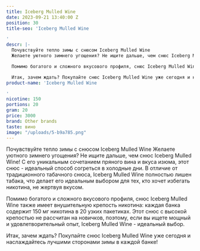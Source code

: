 ```yaml
---
title: Iceberg Mulled Wine
date: 2023-09-21 13:40:00 Z
position: 30
title-seo: 'Iceberg Mulled Wine

'
descr: |-
  Почувствуйте тепло зимы с снюсом Iceberg Mulled Wine
  Желаете уютного зимнего угощения? Не ищите дальше, чем снюс Iceberg Mulled Wine! С его уникальным сочетанием пряного вина и вкуса изюма, этот снюс - идеальный способ согреться в холодные дни. В отличие от традиционного табачного снюса, Iceberg Mulled Wine полностью лишен табака, что делает его идеальным выбором для тех, кто хочет избегать никотина, не жертвуя вкусом.

  Помимо богатого и сложного вкусового профиля, снюс Iceberg Mulled Wine также имеет внушительную крепость никотина: каждая банка содержит 150 мг никотина в 20 узких пакетиках. Этот снюс с высокой крепостью не рассчитан на новичков, поэтому, если вы ищете мощный и удовлетворительный опыт, Iceberg Mulled Wine - идеальный выбор.

  Итак, зачем ждать? Покупайте снюс Iceberg Mulled Wine уже сегодня и наслаждайтесь лучшими сторонами зимы в каждой банке!
product-name: 'Iceberg Mulled Wine

'
nicotine: 150
portions: 20
gram: 20
price: 3000
brand: Other brands
taste: вино
image: "/uploads/5-b9a785.png"
---
```


Почувствуйте тепло зимы с снюсом Iceberg Mulled Wine
Желаете уютного зимнего угощения? Не ищите дальше, чем снюс Iceberg Mulled Wine! С его уникальным сочетанием пряного вина и вкуса изюма, этот снюс - идеальный способ согреться в холодные дни. В отличие от традиционного табачного снюса, Iceberg Mulled Wine полностью лишен табака, что делает его идеальным выбором для тех, кто хочет избегать никотина, не жертвуя вкусом.

Помимо богатого и сложного вкусового профиля, снюс Iceberg Mulled Wine также имеет внушительную крепость никотина: каждая банка содержит 150 мг никотина в 20 узких пакетиках. Этот снюс с высокой крепостью не рассчитан на новичков, поэтому, если вы ищете мощный и удовлетворительный опыт, Iceberg Mulled Wine - идеальный выбор.

Итак, зачем ждать? Покупайте снюс Iceberg Mulled Wine уже сегодня и наслаждайтесь лучшими сторонами зимы в каждой банке!